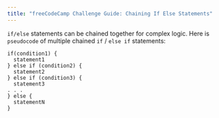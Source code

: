 ```yaml
---
title: "freeCodeCamp Challenge Guide: Chaining If Else Statements"
---
```


`if/else` statements can be chained together for complex logic. Here is `pseudocode` of multiple chained `if` / `else if` statements:

    if(condition1) {
      statement1
    } else if (condition2) {
      statement2
    } else if (condition3) {
      statement3
    . . .
    } else {
      statementN
    }
